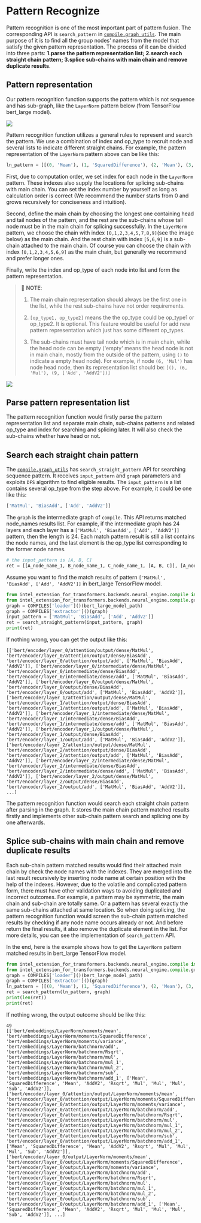 # Pattern Recognize

Pattern recognition is one of the most important part of pattern fusion. The corresponding API is `search_pattern` in [`compile.graph_utils`](https://github.com/intel/intel-extension-for-transformers/blob/main/intel_extension_for_transformers/backends/neural_engine/compile/graph_utils.py). The main purpose of it is to find all the group nodes' names from the model that satisfy the given pattern representation. The process of it can be divided into three parts: **1.parse the pattern representation list; 2.search each straight chain pattern; 3.splice sub-chains with main chain and remove duplicate results**.

## Pattern representation

Our pattern recognition function supports the pattern which is not sequence and has sub-graph, like the `LayerNorm` pattern below (from TensorFlow bert_large model).

![](imgs/layernorm_bert_large_tf.png)

Pattern recognition function utilizes a general rules to represent and search the pattern. We use a combination of index and op_type to recruit node and several lists to indicate different straight chains. For example, the pattern representation of the `LayerNorm` pattern above can be like this:

```python
ln_pattern = [[(0, 'Mean'), (1, 'SquaredDifference'), (2, 'Mean'), (3, ['Add', 'AddV2']), (4, 'Rsqrt'), (5, 'Mul'), (7, 'Mul'), (8, 'Sub'), (9, ['Add', 'AddV2'])], [(5, 'Mul'), (6, 'Mul'), (9, ['Add', 'AddV2'])]]
```

First, due to computation order, we set index for each node in the `LayerNorm` pattern. These indexes also supply the locations for splicing sub-chains with main chain. You can set the index number by yourself as long as calculation order is correct (We recommend the number starts from 0 and grows recursively for conciseness and intuition).

Second, define the main chain by choosing the longest one containing head and tail nodes of the pattern, and the rest are the sub-chains whose tail node must be in the main chain for splicing successfully. In the `LayerNorm` pattern, we choose the chain with index `[0,1,2,3,4,5,7,8,9]`(see the image below) as the main chain. And the rest chain with index `[5,6,9]` is a sub-chain attached to the main chain. Of course you can choose the chain with index `[0,1,2,3,4,5,6,9]` as the main chain, but generally we recommend and prefer longer ones.

Finally, write the index and op_type of each node into list and form the pattern representation.

>📌 **NOTE**:
>
> 1. The main chain representation should always be the first one in the list, while the rest sub-chains have not order requirements.
>
> 2. `[op_type1, op_type2]` means the the op_type could be op_type1 or op_type2. It is optional. This feature would be useful for add new pattern representation which just has some different op_types.
>
> 3. The sub-chains must have tail node which is in main chain, while the head node can be empty ('empty' means the head node is not in main chain, mostly from the outside of the pattern, using `()` to indicate a empty head node). For example, if node `(6, 'Mul')` has node head node, then its representation list should be: `[(), (6, 'Mul'), (9, ['Add', 'AddV2'])]`



![](imgs/layernorm_with_index.png)

## Parse pattern representation list

The pattern recognition function would firstly parse the pattern representation list and separate main chain, sub-chains patterns and related op_type and index for searching and splicing later. It will also check the sub-chains whether have head or not.

## Search each straight chain pattern

The [`compile.graph_utils`](https://github.com/intel/intel-extension-for-transformers/blob/main/intel_extension_for_transformers/backends/neural_engine/compile/graph_utils.py) has `search_straight_pattern` API for searching sequence pattern. It receives `input_pattern` and `graph` parameters and exploits `DFS` algorithm to find eligible results. The `input_pattern` is a list contains several op_type from the step above. For example, it could be one like this:

```python
['MatMul', 'BiasAdd', ['Add', 'AddV2']]
```

The `graph` is the intermediate graph of `compile`. This API returns matched node_names results list. For example, if the intermediate graph has 24 layers and each layer has a `['MatMul', 'BiasAdd', ['Add', 'AddV2']]` pattern, then the length is 24. Each match pattern result is still a list contains the node names, and the last element is the op_type list corresponding to the former node names.

```python
# the input_pattern is [A, B, C]
ret = [[A_node_name_1, B_node_name_1, C_node_name_1, [A, B, C]], [A_node_name_2, B_node_name_2, C_node_name_2, [A, B, C]], ..., [A_node_name_n, B_node_name_n, C_node_name_n, [A, B, C]], ...]
```

Assume you want to find the match results of pattern `['MatMul', 'BiasAdd', ['Add', 'AddV2']]` in bert_large TensorFlow model.

```python
from intel_extension_for_transformers.backends.neural_engine.compile import COMPILES
from intel_extension_for_transformers.backends.neural_engine.compile.graph_utils import search_straight_pattern
graph = COMPILES['loader']()(bert_large_model_path)
graph = COMPILES['extractor']()(graph)
input_pattern = ['MatMul', 'BiasAdd', ['Add', 'AddV2']]
ret = search_straight_pattern(input_pattern, graph)
print(ret)
```

If nothing wrong, you can get the output like this:

```shell
[['bert/encoder/layer_0/attention/output/dense/MatMul', 'bert/encoder/layer_0/attention/output/dense/BiasAdd', 'bert/encoder/layer_0/attention/output/add', ['MatMul', 'BiasAdd', 'AddV2']], ['bert/encoder/layer_0/intermediate/dense/MatMul', 'bert/encoder/layer_0/intermediate/dense/BiasAdd', 'bert/encoder/layer_0/intermediate/dense/add', ['MatMul', 'BiasAdd', 'AddV2']], ['bert/encoder/layer_0/output/dense/MatMul', 'bert/encoder/layer_0/output/dense/BiasAdd', 'bert/encoder/layer_0/output/add', ['MatMul', 'BiasAdd', 'AddV2']], ['bert/encoder/layer_1/attention/output/dense/MatMul', 'bert/encoder/layer_1/attention/output/dense/BiasAdd', 'bert/encoder/layer_1/attention/output/add', ['MatMul', 'BiasAdd', 'AddV2']], ['bert/encoder/layer_1/intermediate/dense/MatMul', 'bert/encoder/layer_1/intermediate/dense/BiasAdd', 'bert/encoder/layer_1/intermediate/dense/add', ['MatMul', 'BiasAdd', 'AddV2']], ['bert/encoder/layer_1/output/dense/MatMul', 'bert/encoder/layer_1/output/dense/BiasAdd', 'bert/encoder/layer_1/output/add', ['MatMul', 'BiasAdd', 'AddV2']], ['bert/encoder/layer_2/attention/output/dense/MatMul', 'bert/encoder/layer_2/attention/output/dense/BiasAdd', 'bert/encoder/layer_2/attention/output/add', ['MatMul', 'BiasAdd', 'AddV2']], ['bert/encoder/layer_2/intermediate/dense/MatMul', 'bert/encoder/layer_2/intermediate/dense/BiasAdd', 'bert/encoder/layer_2/intermediate/dense/add', ['MatMul', 'BiasAdd', 'AddV2']], ['bert/encoder/layer_2/output/dense/MatMul', 'bert/encoder/layer_2/output/dense/BiasAdd', 'bert/encoder/layer_2/output/add', ['MatMul', 'BiasAdd', 'AddV2']], ...]
```

The pattern recognition function would search each straight chain pattern after parsing in the graph. It stores the main chain pattern matched results firstly and implements other sub-chain pattern search and splicing one by one afterwards.

## Splice sub-chains with main chain and remove duplicate results

Each sub-chain pattern matched results would find their attached main chain by check the node names with the indexes. They are merged into the last result recursively by inserting node name at certain position with the help of the indexes. However, due to the volatile and complicated pattern form, there must have other validation ways to avoiding duplicated and incorrect outcomes. For example, a pattern may be symmetric, the main chain and sub-chain are totally same. Or a pattern has several exactly the same sub-chains attached at same location. So when doing splicing, the pattern recognition function would screen the sub-chain pattern matched results by checking if any node name occurs already or not. And before return the final results, it also remove the duplicate element in the list. For more details, you can see the implementation of `search_pattern` API.

In the end, here is the example shows how to get the `LayerNorm` pattern matched results in bert_large TensorFlow model.

```python
from intel_extension_for_transformers.backends.neural_engine.compile import COMPILES
from intel_extension_for_transformers.backends.neural_engine.compile.graph_utils import search_pattern
graph = COMPILES['loader']()(bert_large_model_path)
graph = COMPILES['extractor']()(graph)
ln_pattern = [[(0, 'Mean'), (1, 'SquaredDifference'), (2, 'Mean'), (3, ['Add', 'AddV2']), (4, 'Rsqrt'), (5, 'Mul'), (7, 'Mul'), (8, 'Sub'), (9, ['Add', 'AddV2'])], [(5, 'Mul'), (6, 'Mul'), (9, ['Add', 'AddV2'])]]
ret = search_pattern(ln_pattern, graph)
print(len(ret))
print(ret)
```

If nothing wrong, the output outcome should be like this:

```shell
49
[['bert/embeddings/LayerNorm/moments/mean', 'bert/embeddings/LayerNorm/moments/SquaredDifference', 'bert/embeddings/LayerNorm/moments/variance', 'bert/embeddings/LayerNorm/batchnorm/add', 'bert/embeddings/LayerNorm/batchnorm/Rsqrt', 'bert/embeddings/LayerNorm/batchnorm/mul', 'bert/embeddings/LayerNorm/batchnorm/mul_1', 'bert/embeddings/LayerNorm/batchnorm/mul_2', 'bert/embeddings/LayerNorm/batchnorm/sub', 'bert/embeddings/LayerNorm/batchnorm/add_1', ['Mean', 'SquaredDifference', 'Mean', 'AddV2', 'Rsqrt', 'Mul', 'Mul', 'Mul', 'Sub', 'AddV2']], ['bert/encoder/layer_0/attention/output/LayerNorm/moments/mean', 'bert/encoder/layer_0/attention/output/LayerNorm/moments/SquaredDifference', 'bert/encoder/layer_0/attention/output/LayerNorm/moments/variance', 'bert/encoder/layer_0/attention/output/LayerNorm/batchnorm/add', 'bert/encoder/layer_0/attention/output/LayerNorm/batchnorm/Rsqrt', 'bert/encoder/layer_0/attention/output/LayerNorm/batchnorm/mul', 'bert/encoder/layer_0/attention/output/LayerNorm/batchnorm/mul_1', 'bert/encoder/layer_0/attention/output/LayerNorm/batchnorm/mul_2', 'bert/encoder/layer_0/attention/output/LayerNorm/batchnorm/sub', 'bert/encoder/layer_0/attention/output/LayerNorm/batchnorm/add_1', ['Mean', 'SquaredDifference', 'Mean', 'AddV2', 'Rsqrt', 'Mul', 'Mul', 'Mul', 'Sub', 'AddV2']], ['bert/encoder/layer_0/output/LayerNorm/moments/mean', 'bert/encoder/layer_0/output/LayerNorm/moments/SquaredDifference', 'bert/encoder/layer_0/output/LayerNorm/moments/variance', 'bert/encoder/layer_0/output/LayerNorm/batchnorm/add', 'bert/encoder/layer_0/output/LayerNorm/batchnorm/Rsqrt', 'bert/encoder/layer_0/output/LayerNorm/batchnorm/mul', 'bert/encoder/layer_0/output/LayerNorm/batchnorm/mul_1', 'bert/encoder/layer_0/output/LayerNorm/batchnorm/mul_2', 'bert/encoder/layer_0/output/LayerNorm/batchnorm/sub', 'bert/encoder/layer_0/output/LayerNorm/batchnorm/add_1', ['Mean', 'SquaredDifference', 'Mean', 'AddV2', 'Rsqrt', 'Mul', 'Mul', 'Mul', 'Sub', 'AddV2']], ...]
```
